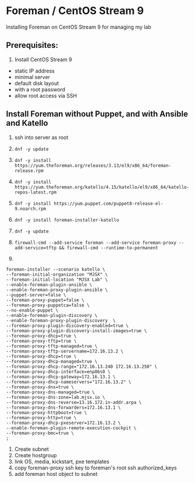 # Foreman / CentOS Stream 9
Installing Foreman on CentOS Stream 9 for managing my lab

## Prerequisites:
1. Install CentOS Stream 9
 * static IP address
 * minimal server
 * default disk layout
 * with a root password
 * allow root access via SSH

## Install Foreman without Puppet, and with Ansible and Katello
1. ssh into server as root
1. `dnf -y update`
1. `dnf -y install https://yum.theforeman.org/releases/3.13/el9/x86_64/foreman-release.rpm`
1. `dnf -y install https://yum.theforeman.org/katello/4.15/katello/el9/x86_64/katello-repos-latest.rpm`
1. `dnf -y install https://yum.puppet.com/puppet8-release-el-9.noarch.rpm`
1. `dnf -y install foreman-installer-katello`
1. `dnf -y update`

1. `firewall-cmd --add-service foreman --add-service foreman-proxy --add-service=tftp && firewall-cmd --runtime-to-permanent`

1. 

```
foreman-installer --scenario katello \
--foreman-initial-organization "MJSX" \
--foreman-initial-location "MJSX Lab" \
--enable-foreman-plugin-ansible \
--enable-foreman-proxy-plugin-ansible \
--puppet-server=false \
--foreman-proxy-puppet=false \
--foreman-proxy-puppetca=false \
--no-enable-puppet \
--enable-foreman-plugin-discovery \
--enable-foreman-proxy-plugin-discovery  \
--foreman-proxy-plugin-discovery-enabled=true \
--foreman-proxy-plugin-discovery-install-images=true \
--foreman-proxy-dhcp=true \
--foreman-proxy-tftp=true \
--foreman-proxy-tftp-managed=true \
--foreman-proxy-tftp-servername=172.16.13.2 \
--foreman-proxy-dhcp=true \
--foreman-proxy-dhcp-managed=true \
--foreman-proxy-dhcp-range="172.16.13.240 172.16.13.250" \
--foreman-proxy-dhcp-interface=enp86s0 \
--foreman-proxy-dhcp-gateway=172.16.13.1 \
--foreman-proxy-dhcp-nameservers="172.16.13.2" \
--foreman-proxy-dns=true \
--foreman-proxy-dns-managed=true \
--foreman-proxy-dns-zone=lab.mjsx.io \
--foreman-proxy-dns-reverse=13.16.172.in-addr.arpa \
--foreman-proxy-dns-forwarders=172.16.13.1 \
--foreman-proxy-httpboot=true \
--foreman-proxy-http=true \
--foreman-proxy-dhcp-pxeserver=172.16.13.2 \
--enable-foreman-plugin-remote-execution-cockpit \
--foreman-proxy-bmc=true \
;
```
1. Create subnet
1. Create hostgroup
1. link OS, media, kickstart, pxe templates
1. copy foreman-proxy ssh key to foreman's root ssh authorized_keys
1. add foreman host object to subnet
